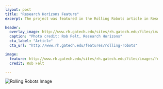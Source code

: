 ```yaml
---
layout: post
title: "Research Horizons Feature"
excerpt: The project was featured in the Rolling Robots article in Research Horizons Issue 1 2016

header:
  overlay_image: http://www.rh.gatech.edu/sites/rh.gatech.edu/files/images/features/inline-images/rollinrobots_testrack.jpg
  caption: "Photo credit: Rob Felt, Research Horizons"
  cta_label: "Article"
  cta_url: "http://www.rh.gatech.edu/features/rolling-robots"

image:
  feature: http://www.rh.gatech.edu/sites/rh.gatech.edu/files/images/features/inline-images/rollinrobots_testrack.jpg
  credit: Rob Felt

---
```


![Rolling Robots Image](http://www.rh.gatech.edu/sites/rh.gatech.edu/files/images/features/inline-images/rollinrobots_testrack.jpg)